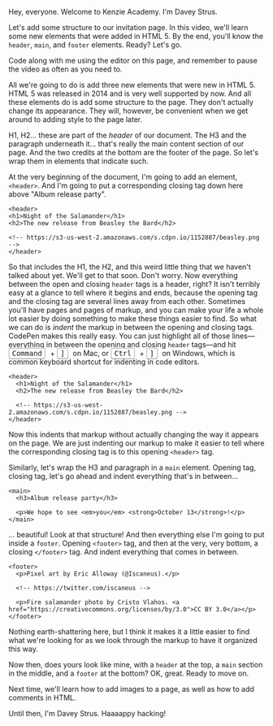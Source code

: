 Hey, everyone. Welcome to Kenzie Academy. I'm Davey Strus.

Let's add some structure to our invitation page. In this video, we'll learn some new elements that were added in HTML 5. By the end, you'll know the `header`, `main`, and `footer` elements. Ready? Let's go.

Code along with me using the editor on this page, and remember to pause the video as often as you need to.

All we're going to do is add three new elements that were new in HTML 5. HTML 5 was released in 2014 and is very well supported by now. And all these elements do is add some structure to the page. They don't actually change its appearance. They will, however, be convenient when we get around to adding style to the page later.

H1, H2... these are part of the _header_ of our document. The H3 and the paragraph underneath it... that's really the main content section of our page. And the two credits at the bottom are the footer of the page. So let's wrap them in elements that indicate such.

At the very beginning of the document, I'm going to add an element,  `<header>`. And I'm going to put a corresponding closing tag down here above "Album release party".

```
<header>
<h1>Night of the Salamander</h1>
<h2>The new release from Beasley the Bard</h2>

<!-- https://s3-us-west-2.amazonaws.com/s.cdpn.io/1152887/beasley.png -->
</header>
```

So that includes the H1, the H2, and this weird little thing that we haven't talked about yet. We'll get to that soon. Don't worry. Now everything between the open and closing `header` tags is a header, right? It isn't terribly easy at a glance to tell where it begins and ends, because the opening tag and the closing tag are several lines away from each other. Sometimes you'll have pages and pages of markup, and you can make your life a whole lot easier by doing something to make these things easier to find. So what we can do is _indent_ the markup in between the opening and closing tags. CodePen makes this really easy. You can just highlight all of those lines&mdash;everything in between the opening and closing `header` tags&mdash;and hit <span style="font-family: monospace; border-radius: 4px; border: 2px solid #ccc; border-bottom-width: 3px; margin-right: 5px; font-size: 14px; padding: 1px 5px;">Command</span> + <span style="font-family: monospace; border-radius: 4px; border: 2px solid #ccc; border-bottom-width: 3px; margin-right: 5px; font-size: 14px; padding: 1px 5px;">]</span> on Mac, or <span style="font-family: monospace; border-radius: 4px; border: 2px solid #ccc; border-bottom-width: 3px; margin-right: 5px; font-size: 14px; padding: 1px 5px;">Ctrl</span> + <span style="font-family: monospace; border-radius: 4px; border: 2px solid #ccc; border-bottom-width: 3px; margin-right: 5px; font-size: 14px; padding: 1px 5px;">]</span> on Windows, which is common keyboard shortcut for indenting in code editors.

```
<header>
  <h1>Night of the Salamander</h1>
  <h2>The new release from Beasley the Bard</h2>

  <!-- https://s3-us-west-2.amazonaws.com/s.cdpn.io/1152887/beasley.png -->
</header>
```

Now this indents that markup without actually changing the way it appears on the page. We are just indenting our markup to make it easier to tell where the corresponding closing tag is to this opening `<header>` tag.

Similarly, let's wrap the H3 and paragraph in a `main` element. Opening tag, closing tag, let's go ahead and indent everything that's in between...


```
<main>
  <h3>Album release party</h3>

  <p>We hope to see <em>you</em> <strong>October 13</strong>!</p>
</main>
```

... beautiful! Look at that structure! And then everything else I'm going to put inside a `footer`. Opening `<footer>` tag, and then at the very, very bottom, a closing `</footer>` tag. And indent everything that comes in between.

```
<footer>
  <p>Pixel art by Eric Alloway (@Iscaneus).</p>

  <!-- https://twitter.com/iscaneus -->

  <p>Fire salamander photo by Cristo Vlahos. <a href="https://creativecommons.org/licenses/by/3.0">CC BY 3.0</a></p>
</footer>
```

Nothing earth-shattering here, but I think it makes it a little easier to find what we're looking for as we look through the markup to have it organized this way.

Now then, does yours look like mine, with a `header` at the top, a `main` section in the middle, and a `footer` at the bottom? OK, great. Ready to move on.

Next time, we'll learn how to add images to a page, as well as how to add comments in HTML.

Until then, I'm Davey Strus. Haaaappy hacking!
